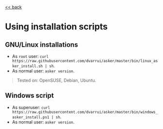 
[<< back](README.md)

# Using installation scripts

## GNU/Linux installations

* As `root` user: `curl https://raw.githubusercontent.com/dvarrui/asker/master/bin/linux_asker_install.sh | sh`.
* As normal user: `asker version`.

> Tested on: OpenSUSE, Debian, Ubuntu.

## Windows script

* As superuser: `curl https://raw.githubusercontent.com/dvarrui/asker/master/bin/windows_asker_install.ps1 | sh`.
* As normal user: `asker version`.
